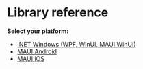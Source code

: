 # Library reference

**Select your platform:**

- [.NET Windows (WPF, WinUI, MAUI WinUI)](netwin/index.md)
- [MAUI Android](android/index.md)
- [MAUI iOS](ios/index.md)
